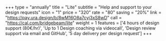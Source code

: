 +++
type = "annually"
title = "Lite"
subtitle = "Help and support to your design requests"
icon = "1"
price = "320"
rate = "80"
saving = "20%"
link = "https://pay.ura.design/b/8wM16O8a7cyj3xS8wD"
call = "https://cal.com/bridgebeam/lite"
weight = 1
features = ['4 hours of design support (80€/hr)', 'Up to 1 Design coaching via videocall', 'Design review support via email and GitHub', '5 day delivery per design request']
+++